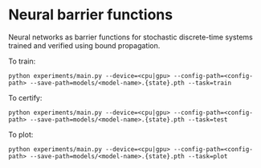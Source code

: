 # Neural barrier functions
Neural networks as barrier functions for stochastic discrete-time systems trained and verified using bound propagation.

To train:

    python experiments/main.py --device=<cpu|gpu> --config-path=<config-path> --save-path=models/<model-name>.{state}.pth --task=train

To certify:

    python experiments/main.py --device=<cpu|gpu> --config-path=<config-path> --save-path=models/<model-name>.{state}.pth --task=test

To plot:

    python experiments/main.py --device=<cpu|gpu> --config-path=<config-path> --save-path=models/<model-name>.{state}.pth --task=plot